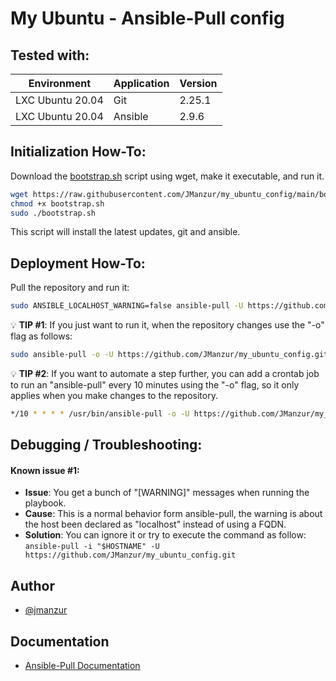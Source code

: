 # My Ubuntu - Ansible-Pull config

## Tested with: 

| Environment | Application | Version  |
| ----------------- |-----------|---------|
| LXC Ubuntu 20.04 | Git |  2.25.1  |
| LXC Ubuntu 20.04 | Ansible |  2.9.6  |

## Initialization How-To:

Download the [bootstrap.sh](https://raw.githubusercontent.com/JManzur/my_ubuntu_config/main/bootstrap.sh) script using wget, make it executable, and run it.

```bash
wget https://raw.githubusercontent.com/JManzur/my_ubuntu_config/main/bootstrap.sh
chmod +x bootstrap.sh
sudo ./bootstrap.sh
```

This script will install the latest updates, git and ansible.

## Deployment How-To:

Pull the repository and run it:

```bash
sudo ANSIBLE_LOCALHOST_WARNING=false ansible-pull -U https://github.com/JManzur/my_ubuntu_config.git
```

:bulb: **TIP #1**: If you just want to run it, when the repository changes use the "-o" flag as follows:

```bash
sudo ansible-pull -o -U https://github.com/JManzur/my_ubuntu_config.git
```

:bulb: **TIP #2**: If you want to automate a step further, you can add a crontab job to run an "ansible-pull" every 10 minutes using the "-o" flag, so it only applies when you make changes to the repository.

```bash
*/10 * * * * /usr/bin/ansible-pull -o -U https://github.com/JManzur/my_ubuntu_config.git > /dev/null
```

## Debugging / Troubleshooting:

#### **Known issue #1**: 
- **Issue**: You get a bunch of "[WARNING]" messages when running the playbook.
- **Cause**: This is a normal behavior form ansible-pull, the warning is about the host been declared as "localhost" instead of using a FQDN.
- **Solution**: You can ignore it or try to execute the command as follow: ```ansible-pull -i "$HOSTNAME" -U https://github.com/JManzur/my_ubuntu_config.git```

## Author

- [@jmanzur](https://github.com/JManzur)

## Documentation

- [Ansible-Pull Documentation](https://docs.ansible.com/ansible/latest/cli/ansible-pull.html)
